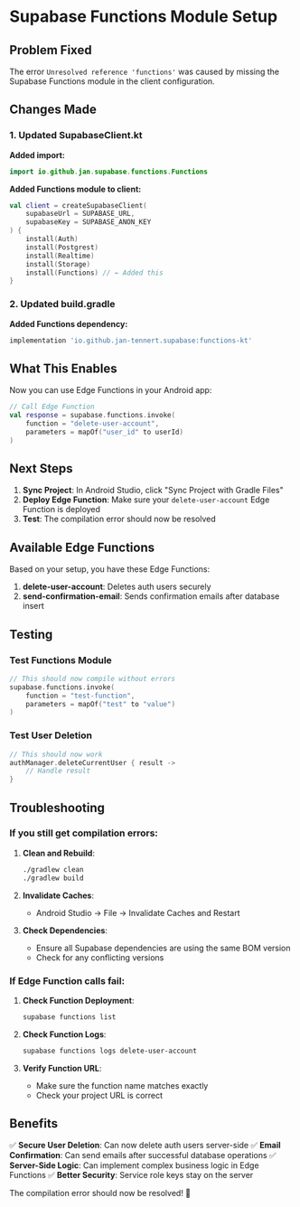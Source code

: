 # Supabase Functions Module Setup

## Problem Fixed

The error `Unresolved reference 'functions'` was caused by missing the Supabase Functions module in the client configuration.

## Changes Made

### 1. Updated SupabaseClient.kt

**Added import:**
```kotlin
import io.github.jan.supabase.functions.Functions
```

**Added Functions module to client:**
```kotlin
val client = createSupabaseClient(
    supabaseUrl = SUPABASE_URL,
    supabaseKey = SUPABASE_ANON_KEY
) {
    install(Auth)
    install(Postgrest)
    install(Realtime)
    install(Storage)
    install(Functions) // ← Added this
}
```

### 2. Updated build.gradle

**Added Functions dependency:**
```gradle
implementation 'io.github.jan-tennert.supabase:functions-kt'
```

## What This Enables

Now you can use Edge Functions in your Android app:

```kotlin
// Call Edge Function
val response = supabase.functions.invoke(
    function = "delete-user-account",
    parameters = mapOf("user_id" to userId)
)
```

## Next Steps

1. **Sync Project**: In Android Studio, click "Sync Project with Gradle Files"
2. **Deploy Edge Function**: Make sure your `delete-user-account` Edge Function is deployed
3. **Test**: The compilation error should now be resolved

## Available Edge Functions

Based on your setup, you have these Edge Functions:

1. **delete-user-account**: Deletes auth users securely
2. **send-confirmation-email**: Sends confirmation emails after database insert

## Testing

### Test Functions Module
```kotlin
// This should now compile without errors
supabase.functions.invoke(
    function = "test-function",
    parameters = mapOf("test" to "value")
)
```

### Test User Deletion
```kotlin
// This should now work
authManager.deleteCurrentUser { result ->
    // Handle result
}
```

## Troubleshooting

### If you still get compilation errors:

1. **Clean and Rebuild**:
   ```bash
   ./gradlew clean
   ./gradlew build
   ```

2. **Invalidate Caches**:
   - Android Studio → File → Invalidate Caches and Restart

3. **Check Dependencies**:
   - Ensure all Supabase dependencies are using the same BOM version
   - Check for any conflicting versions

### If Edge Function calls fail:

1. **Check Function Deployment**:
   ```bash
   supabase functions list
   ```

2. **Check Function Logs**:
   ```bash
   supabase functions logs delete-user-account
   ```

3. **Verify Function URL**:
   - Make sure the function name matches exactly
   - Check your project URL is correct

## Benefits

✅ **Secure User Deletion**: Can now delete auth users server-side
✅ **Email Confirmation**: Can send emails after successful database operations
✅ **Server-Side Logic**: Can implement complex business logic in Edge Functions
✅ **Better Security**: Service role keys stay on the server

The compilation error should now be resolved! 🎉

















